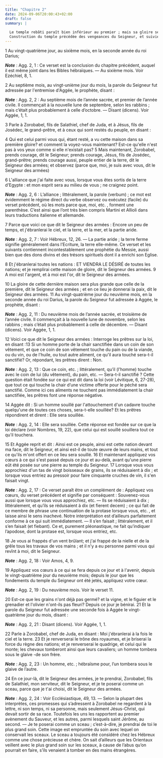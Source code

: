 ```yaml
---
title: "Chapitre 2"
date: 2024-09-06T20:00:43+02:00
draft: false
summary: |
  
  Le temple rebâti paraît bien inférieur au premier ; mais sa gloire sera beaucoup plus grande par la présence du Messie.
  Construction du temple précédée des vengeances du Seigneur, et suivie de ses bénédictions.
---
```



1 Au vingt-quatrième jour, au sixième mois, en la seconde année du roi Darius;

***Note*** :  Agg. 2, 1 : Ce verset est la conclusion du chapitre précédent, auquel il est même joint dans les Bibles hébraïques. ― Au sixième mois. Voir Ezéchiel, 8, 1.

2 Au septième mois, au vingt-unième jour du mois, la parole du Seigneur fut adressée par l'entremise d'Aggée, le prophète, disant :

***Note*** :  Agg. 2, 2 : Au septième mois de l’année sacrée, et premier de l’année civile. Il commençait à la nouvelle lune de septembre, selon les rabbins ; mais c’était plus probablement à celle d’octobre. ― Disant (dicens). Voir Aggée, 1, 1.


3 Parle à Zorobabel, fils de Salathiel, chef de Juda, et à Jésus, fils de Josédec, le grand-prêtre, et à ceux qui sont restés du peuple, en disant :


4 Qui est celui parmi vous qui, étant resté, a vu cette maison dans sa première gloire? et comment la voyez-vous maintenant? Est-ce qu'elle n'est pas à vos yeux comme si elle n'existait pas? 5 Mais maintenant, Zorobabel, prends courage, dit le Seigneur; prends courage, Jésus, fils de Josédec, grand-prêtre; prends courage aussi, peuple entier de la terre, dit le Seigneur des armées; et observez (parce que, moi, je suis avec vous, dit le Seigneur des armées)


6 L'alliance que j'ai faite avec vous, lorsque vous êtes sortis de la terre d'Egypte : et mon esprit sera au milieu de vous ; ne craignez point.

***Note*** :  Agg. 2, 6 : L’alliance ; littéralement, la parole (verbum) ; ce mot est évidemment le régime direct du verbe observez ou exécutez (facile) du verset précédent, où les mots parce que, moi, etc. , forment une parenthèse. C’est ainsi que l’ont très bien compris Martini et Allioli dans leurs traductions italienne et allemande.

7 Parce que voici ce que dit le Seigneur des armées : Encore un peu de temps, et j'ébranlerai le ciel, et la terre, et la mer, et la partie aride.

***Note*** :  Agg. 2, 7 : Voir Hébreux, 12, 26. ― La partie aride ; la terre ferme signifie généralement dans l’Ecriture, la terre elle-même. Ce verset et les suivants contiennent incontestablement une prophétie du Messie, aussi bien que des dons divins et des trésors spirituels dont il a enrichi son Eglise.

8 Et j'ébranlerai toutes les nations : ET VIENDRA LE DÉSIRÉ de toutes les nations; et je remplirai cette maison de gloire, dit le Seigneur des armées. 9 A moi est l'argent, et à moi est l'or, dit le Seigneur des armées.


10 La gloire de cette dernière maison sera plus grande que celle de la première, dit le Seigneur des armées ; et en ce lieu je donnerai la paix, dit le Seigneur des armées. 11 Au vingt-quatrième jour du neuvième mois, en la seconde année du roi Darius, la parole du Seigneur fut adressée à Aggée, le prophète, disant :

***Note*** :  Agg. 2, 11 : Du neuvième mois de l’année sacrée, et troisième de l’année civile. Il commençait à la nouvelle lune de novembre, selon les rabbins ; mais c’était plus probablement à celle de décembre. ― Disant (dicens). Voir Aggée, 1, 1.

12 Voici ce que dit le Seigneur des armées : Interroge les prêtres sur la loi, en disant :13 Si un homme porte de la chair sanctifiée dans un coin de son vêtement, et que ce coin de son vêtement touche du pain ou de la viande, ou du vin, ou de l'huile, ou tout autre aliment, ce qu'il aura touché sera-t-il sanctifié? Or, répondant, les prêtres dirent : Non.

***Note*** :  Agg. 2, 13 : Que ce coin, etc. ; littéralement, qu’il (l’homme) touche avec le coin de lui (du vêtement), du pain, etc. ― Sera-t-il sanctifié ? Cette question était fondée sur ce qui est dit dans la loi (voir Lévitique, 6, 27-28), que tout ce qui touche la chair d’une victime offerte pour le péché sera sanctifié. Comme ici ces aliments ne touchent pas immédiatement la chair sanctifiée, les prêtres font une réponse négative.

14 Aggée dit : Si un homme souillé par l'attouchement d'un cadavre touche quelqu'une de toutes ces choses, sera-t-elle souillée? Et les prêtres répondirent et dirent : Elle sera souillée.

***Note*** :  Agg. 2, 14 : Elle sera souillée. Cette réponse est fondée sur ce que la loi déclare (voir Nombres, 19, 22), que celui qui est souillé souillera tout ce qu’il touchera.


15 Et Aggée reprit et dit : Ainsi est ce peuple, ainsi est cette nation devant ma face, dit le Seigneur, et ainsi est-il de toute œuvre de leurs mains, et tout ce qu'ils m'ont offert en ce lieu sera souillé. 16 Et maintenant appliquez vos cœurs à ce qui s'est passé depuis ce jour et au-delà, avant qu'une pierre eût été posée sur une pierre au temple du Seigneur. 17 Lorsque vous vous approchiez d'un tas de vingt boisseaux de grains, ils se réduisaient à dix ; et lorsque vous entriez au pressoir pour faire cinquante cruches de vin, il s'en faisait vingt.

***Note*** :  Agg. 2, 17 : Ce verset paraît être un complément de : Appliquez vos cœurs, du verset précédent et signifie par conséquent : Souvenez-vous aussi que lorsque vous vous approchiez, etc. ― Ils se réduisaient à dix ; littéralement, et qu’ils se réduisaient à dix (et fierent decem) ; ce qui fait de ce membre de phrase une continuation de la protase lorsque vous, etc. , et laisse ainsi le sens inachevé. Notre interprétation est d’ailleurs parfaitement conforme à ce qui suit immédiatement. ― Il s’en faisait ; littéralement, et il s’en faisait (et fiebant). Ce et, purement pléonastique, ne fait qu’indiquer l’apodose, dont la protase est, lorsque vous entriez, etc.


18 Je vous ai frappés d'un vent brûlant; et j'ai frappé de la nielle et de la grêle tous les travaux de vos mains ; et il n'y a eu personne parmi vous qui revînt à moi, dit le Seigneur.

***Note*** :  Agg. 2, 18 : Voir Amos, 4, 9.

19 Appliquez vos cœurs à ce qui se fera depuis ce jour et à l'avenir, depuis le vingt-quatrième jour du neuvième mois; depuis le jour que les fondements du temple du Seigneur ont été jetés, appliquez votre cœur.

***Note*** :  Agg. 2, 19 : Du neuvième mois. Voir le verset 11.

20 Est-ce que les grains n'ont déjà pas germé? et la vigne, et le figuier et le grenadier et l'olivier n'ont-ils pas fleuri? Depuis ce jour je bénirai. 21 Et la parole du Seigneur fut adressée une seconde fois à Aggée le vingt-quatrième jour du mois, disant :

***Note*** :  Agg. 2, 21 : Disant (dicens). Voir Aggée, 1, 1.


22 Parle à Zorobabel, chef de Juda, en disant : Moi j'ébranlerai à la fois le ciel et la terre. 23 Et je renverserai le trône des royaumes, et je briserai la force du règne des nations; et je renverserai le quadrige, et celui qui le monte; les chevaux tomberont ainsi que leurs cavaliers; un homme tombera sous le glaive -de son frère.

***Note*** :  Agg. 2, 23 : Un homme, etc. ; hébraïsme pour, l’un tombera sous le glaive de l’autre.

24 En ce jour-là, dit le Seigneur des armées, je te prendrai, Zorobabel, fils de Salathiel, mon serviteur, dit le Seigneur, et je te poserai comme un sceau, parce que je t'ai choisi, dit le Seigneur des armées.

***Note*** :  Agg. 2, 24 : Voir Ecclésiastique, 49, 13. ― Selon la plupart des interprètes, ces promesses qui s’adressent à Zorobabel ne regardent à la lettre, ni son temps, ni sa personne, mais seulement Jésus-Christ, qui devait sortir de sa race. Toutefois les uns les rapportent au premier avènement du Sauveur, et les autres, parmi lesquels saint Jérôme, au second. ― Je te poserai comme un sceau ; c’est-à-dire, je prendrai de toi le plus grand soin. Cette image est empruntée du soin avec lequel on conservait les sceaux. Le sceau a toujours été considéré chez les Hébreux comme une chose précieuse et chère. On sait d’ailleurs que les Orientaux veillent avec le plus grand soin sur les sceaux, à cause de l’abus qu’on pourrait en faire, s’ils venaient à tomber en des mains étrangères.
